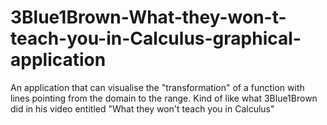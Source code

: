 # 3Blue1Brown-What-they-won-t-teach-you-in-Calculus-graphical-application
An application that can visualise the "transformation" of a function with lines pointing from the domain to the range. Kind of like what 3Blue1Brown did in his video entitled "What they won't teach you in Calculus"

